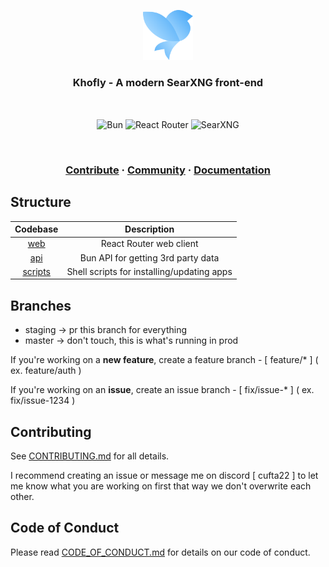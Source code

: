 <a href="https://khofly.com">
<p align="center">
    <img height="80" src="./.github/assets/512x512.png"/>
</p>
</a>

<h3 align="center">
    <strong>Khofly - A modern SearXNG front-end</strong>
</h3>

<br />

<p align="center">
    <img align="center" alt="Bun" src="https://img.shields.io/badge/Bun-%23000000.svg?style=for-the-badge&logo=bun&logoColor=white"/>
    <!-- <img align="center" alt="Remix" src="https://img.shields.io/badge/remix-%23000.svg?style=for-the-badge&logo=remix&logoColor=white"/> -->
    <img align="center" alt="React Router" src="https://img.shields.io/badge/React_Router-CA4245?style=for-the-badge&logo=react-router&logoColor=red&color=black"/>
    <img align="center" alt="SearXNG" src="https://img.shields.io/badge/SearXNG-1?style=for-the-badge&logo=searxng&logoColor=white&color=blue" />
</p>

<br />

<h3 align="center">
    <a href="https://github.com/cufta22/khofly/blob/master/CONTRIBUTING.md">Contribute</a>
    <span> · </span>
    <a href="https://discord.gg/mQ68HppVbt">Community</a>
    <span> · </span>
    <a href="https://khofly.com/docs">Documentation</a>
</h3>

## Structure

|       Codebase       |                Description                 |
| :------------------: | :----------------------------------------: |
|     [web](./web)     |          React Router web client           |
|     [api](./api)     |     Bun API for getting 3rd party data     |
| [scripts](./scripts) | Shell scripts for installing/updating apps |

## Branches

- staging -> pr this branch for everything
- master -> don't touch, this is what's running in prod

If you're working on a **new feature**, create a feature branch - [ feature/\* ] ( ex. feature/auth )

If you're working on an **issue**, create an issue branch - [ fix/issue-\* ] ( ex. fix/issue-1234 )

## Contributing

See [CONTRIBUTING.md](https://github.com/cufta22/khofly/blob/master/CONTRIBUTING.md) for all details.

I recommend creating an issue or message me on discord [ cufta22 ] to let me know what you are working on first that way we don't overwrite each other.

## Code of Conduct

Please read [CODE_OF_CONDUCT.md](https://github.com/cufta22/khofly/blob/master/CODE_OF_CONDUCT.md) for details on our code of conduct.
